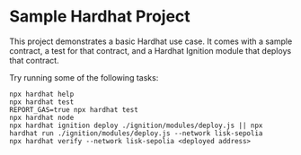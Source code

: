# Sample Hardhat Project

This project demonstrates a basic Hardhat use case. It comes with a sample contract, a test for that contract, and a Hardhat Ignition module that deploys that contract.

Try running some of the following tasks:

```shell
npx hardhat help
npx hardhat test
REPORT_GAS=true npx hardhat test
npx hardhat node
npx hardhat ignition deploy ./ignition/modules/deploy.js || npx hardhat run ./ignition/modules/deploy.js --network lisk-sepolia
npx hardhat verify --network lisk-sepolia <deployed address>

```
